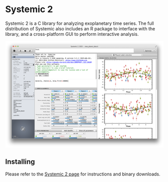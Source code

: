 # Systemic 2 #
Systemic 2 is a C library for analyzing exoplanetary time series. The full distribution of Systemic also includes an R package to interface with the library, and a cross-platform GUI to perform interactive analysis.

![Screenshot](img/systemic2.png)

## Installing ##
Please refer to the [Systemic 2 page](http://www.stefanom.org/?systemic) for instructions and binary downloads.

